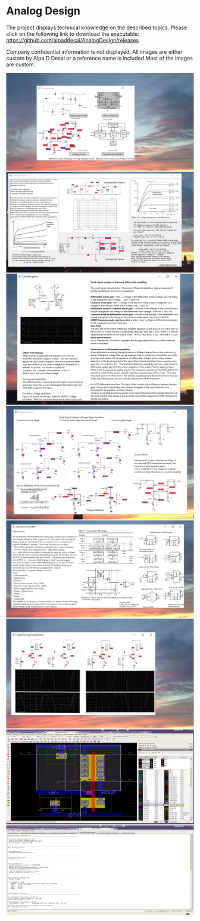 # Analog Design

The project displays technical knowledge on the described topics. Please click on the following link to download the executable:
https://github.com/alpaddesai/AnalogDesign/releases

Company confidential information is not displayed. All images are either custom by Alpa D Desai or a reference name is included.Most of the images are custom. 


![AnalogDesign](MainWindowImage.png)
![AnalogDesign](SmallSignalModelImage.png)
![AnalogDesign](CMOSImage.png)
![AnalogDesign](AnalogCircuitsImage.png)
![AnalogDesign](OperationalAmplifiersImage.png)
![AnalogDesign](DigitalTimingCharacteristics.png)
![AnalogDesign](VLSILayout.png)
![AnalogDesign](Output.png)

